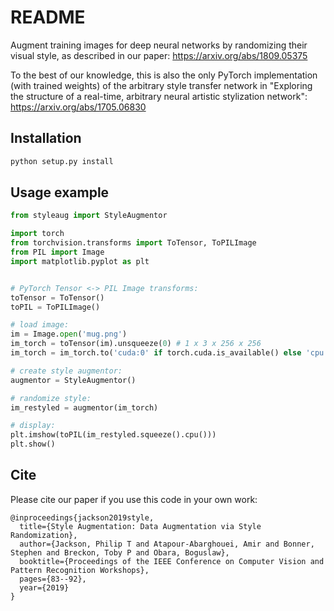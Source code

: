 # README #

Augment training images for deep neural networks by randomizing their visual style, as described in our paper: https://arxiv.org/abs/1809.05375

To the best of our knowledge, this is also the only PyTorch implementation (with trained weights) of the arbitrary style transfer network in "Exploring the structure of a real-time, arbitrary neural artistic stylization network": https://arxiv.org/abs/1705.06830

## Installation

```bash
python setup.py install
```

## Usage example

```python
from styleaug import StyleAugmentor

import torch
from torchvision.transforms import ToTensor, ToPILImage
from PIL import Image
import matplotlib.pyplot as plt


# PyTorch Tensor <-> PIL Image transforms:
toTensor = ToTensor()
toPIL = ToPILImage()

# load image:
im = Image.open('mug.png')
im_torch = toTensor(im).unsqueeze(0) # 1 x 3 x 256 x 256
im_torch = im_torch.to('cuda:0' if torch.cuda.is_available() else 'cpu')

# create style augmentor:
augmentor = StyleAugmentor()

# randomize style:
im_restyled = augmentor(im_torch)

# display:
plt.imshow(toPIL(im_restyled.squeeze().cpu()))
plt.show()

```

## Cite

Please cite our paper if you use this code in your own work:
```
@inproceedings{jackson2019style,
  title={Style Augmentation: Data Augmentation via Style Randomization},
  author={Jackson, Philip T and Atapour-Abarghouei, Amir and Bonner, Stephen and Breckon, Toby P and Obara, Boguslaw},
  booktitle={Proceedings of the IEEE Conference on Computer Vision and Pattern Recognition Workshops},
  pages={83--92},
  year={2019}
}

```
